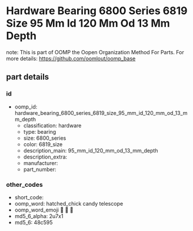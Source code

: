 # Hardware Bearing 6800 Series 6819 Size 95 Mm Id 120 Mm Od 13 Mm Depth  

note: This is part of OOMP the Oopen Organization Method For Parts. For more details: https://github.com/oomlout/oomp_base

##  part details





### id
* oomp_id: hardware_bearing_6800_series_6819_size_95_mm_id_120_mm_od_13_mm_depth
  * classification: hardware
  * type: bearing
  * size: 6800_series
  * color: 6819_size
  * description_main: 95_mm_id_120_mm_od_13_mm_depth
  * description_extra: 
  * manufacturer: 
  * part_number: 

### other_codes
* short_code: 
* oomp_word: hatched_chick candy telescope
* oomp_word_emoji :hatched_chick: :candy: :telescope:
* md5_6_alpha: 2u7x1
* md5_6: 48c595